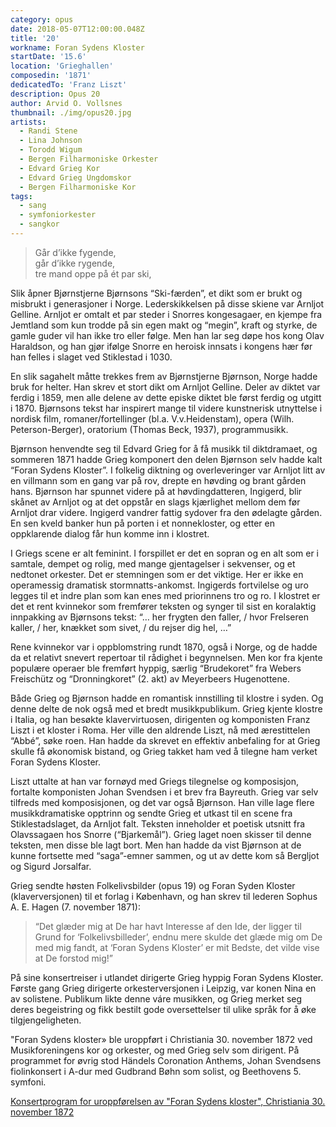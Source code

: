 ```yaml
---
category: opus
date: 2018-05-07T12:00:00.048Z
title: '20'
workname: Foran Sydens Kloster
startDate: '15.6'
location: 'Grieghallen'
composedin: '1871'
dedicatedTo: 'Franz Liszt'
description: Opus 20
author: Arvid O. Vollsnes
thumbnail: ./img/opus20.jpg
artists:
  - Randi Stene
  - Lina Johnson
  - Torodd Wigum
  - Bergen Filharmoniske Orkester
  - Edvard Grieg Kor
  - Edvard Grieg Ungdomskor
  - Bergen Filharmoniske Kor
tags:
  - sang
  - symfoniorkester
  - sangkor
---
```

> Går d’ikke fygende,  
går d’ikke rygende,  
tre mand oppe på ét par ski,

Slik åpner Bjørnstjerne Bjørnsons “Ski-færden”, et dikt som er brukt og misbrukt i generasjoner i Norge. Lederskikkelsen på disse skiene var Arnljot Gelline. Arnljot er omtalt et par steder i Snorres kongesagaer, en kjempe fra Jemtland som kun trodde på sin egen makt og “megin”, kraft og styrke, de gamle guder vil han ikke tro eller følge. Men han lar seg døpe hos kong Olav Haraldson, og han gjør ifølge Snorre en heroisk innsats i kongens hær før han felles i slaget ved Stiklestad i 1030.

En slik sagahelt måtte trekkes frem av Bjørnstjerne Bjørnson, Norge hadde bruk for helter. Han skrev et stort dikt om Arnljot Gelline. Deler av diktet var ferdig i 1859, men alle delene av dette episke diktet ble først ferdig og utgitt i 1870. Bjørnsons tekst har inspirert mange til videre kunstnerisk utnyttelse i nordisk film, romaner/fortellinger (bl.a. V.v.Heidenstam), opera (Wilh. Peterson-Berger), oratorium (Thomas Beck, 1937), programmusikk.

Bjørnson henvendte seg til Edvard Grieg for å få musikk til diktdramaet, og sommeren 1871 hadde Grieg komponert den delen Bjørnson selv hadde kalt “Foran Sydens Kloster”. I folkelig diktning og overleveringer var Arnljot litt av en villmann som en gang var på rov, drepte en høvding og brant gården hans. Bjørnson har spunnet videre på at høvdingdatteren, Ingigerd, blir skånet av Arnljot og at det oppstår en slags kjærlighet mellom dem før Arnljot drar videre. Ingigerd vandrer fattig sydover fra den ødelagte gården. En sen kveld banker hun på porten i et nonnekloster, og etter en oppklarende dialog får hun komme inn i klostret.

I Griegs scene er alt feminint. I forspillet er det en sopran og en alt som er i samtale, dempet og rolig, med mange gjentagelser i sekvenser, og et nedtonet orkester. Det er stemningen som er det viktige. Her er ikke en operamessig dramatisk stormnatts-ankomst. Ingigerds fortvilelse og uro legges til et indre plan som kan enes med priorinnens tro og ro. I klostret er det et rent kvinnekor som fremfører teksten og synger til sist en koralaktig innpakking av Bjørnsons tekst: “… her frygten den faller, / hvor Frelseren kaller, / her, knækket som sivet, / du rejser dig hel, …”

Rene kvinnekor var i oppblomstring rundt 1870, også i Norge, og de hadde da et relativt snevert repertoar til rådighet i begynnelsen. Men kor fra kjente populære operaer ble fremført hyppig, særlig “Brudekoret” fra Webers Freischütz og “Dronningkoret” (2. akt) av Meyerbeers Hugenottene.

Både Grieg og Bjørnson hadde en romantisk innstilling til klostre i syden. Og denne delte de nok også med et bredt musikkpublikum. Grieg kjente klostre i Italia, og han besøkte klavervirtuosen, dirigenten og komponisten Franz Liszt i et kloster i Roma. Her ville den aldrende Liszt, nå med ærestittelen “Abbé”, søke roen. Han hadde da skrevet en effektiv anbefaling for at Grieg skulle få økonomisk bistand, og Grieg takket ham ved å tilegne ham verket Foran Sydens Kloster.

Liszt uttalte at han var fornøyd med Griegs tilegnelse og komposisjon, fortalte komponisten Johan Svendsen i et brev fra Bayreuth. Grieg var selv tilfreds med komposisjonen, og det var også Bjørnson. Han ville lage flere musikkdramatiske opptrinn og sendte Grieg et utkast til en scene fra Stiklestadslaget, da Arnljot falt. Teksten inneholder et poetisk utsnitt fra Olavssagaen hos Snorre (“Bjarkemål”). Grieg laget noen skisser til denne teksten, men disse ble lagt bort. Men han hadde da vist Bjørnson at de kunne fortsette med “saga”-emner sammen, og ut av dette kom så Bergljot og Sigurd Jorsalfar.

Grieg sendte høsten Folkelivsbilder (opus 19) og Foran Syden Kloster (klaverversjonen) til et forlag i København, og han skrev til lederen Sophus A. E. Hagen (7. november 1871):

> “Det glæder mig at De har havt Interesse af den Ide, der ligger til Grund for ‘Folkelivsbilleder’, endnu mere skulde det glæde mig om De med mig fandt, at ‘Foran Sydens Kloster’ er mit Bedste, det vilde vise at De forstod mig!”

På sine konsertreiser i utlandet dirigerte Grieg hyppig Foran Sydens Kloster. Første gang Grieg dirigerte orkesterversjonen i Leipzig, var konen Nina en av solistene. Publikum likte denne váre musikken, og Grieg merket seg deres begeistring og fikk bestilt gode oversettelser til ulike språk for å øke tilgjengeligheten.

"Foran Sydens kloster» ble uroppført i Christiania 30. november 1872 ved Musikforeningens kor og orkester, og med Grieg selv som dirigent. På programmet for øvrig stod Händels Coronation Anthems, Johan Svendsens fiolinkonsert i A-dur med Gudbrand Bøhn som solist, og Beethovens 5. symfoni.

<a href="http://bergen.folkebibl.no/arkiv/grieg/konsertprogram/stor_18721130_kristiania.pdf" target="_blank">Konsertprogram for uroppførelsen av "Foran Sydens kloster", Christiania 30. november 1872</a>
